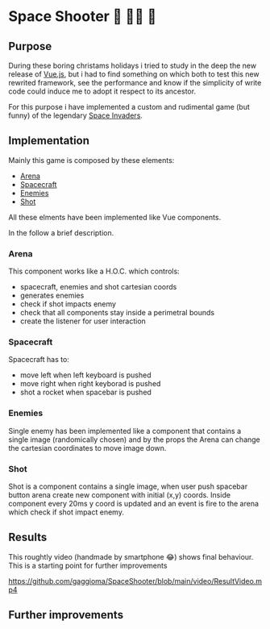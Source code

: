 # Space Shooter  🎅 🧙‍♀️ 🔫

## Purpose
During these boring christams holidays i tried to study in the deep the new release of [Vue.js](https://vuejs.org/), but i had to find something on which both to test this new rewrited framework, see the performance and know if the simplicity of write code could induce me to adopt it respect to its ancestor.<br/> 

For this purpose i have implemented a custom and rudimental game (but funny) of the legendary [Space Invaders](https://en.wikipedia.org/wiki/Space_Invaders).<br/>

## Implementation

Mainly this game is composed by these elements:
- [Arena](#arena)
- [Spacecraft](#spacecraft)
- [Enemies](#enemies)
- [Shot](#enemies)

All these elments have been implemented like Vue components.

In the follow a brief description.

### Arena

This component works like a H.O.C. which controls:
- spacecraft, enemies and shot cartesian coords
- generates enemies
- check if shot impacts enemy
- check that all components stay inside a perimetral bounds
- create the listener for user interaction

### Spacecraft

Spacecraft has to:
- move left when left keyboard is pushed 
- move right when right keyborad is pushed
- shot a rocket when spacebar is pushed

### Enemies

Single enemy has been implemented like a component that contains a single image (randomically chosen) and by the props the Arena can change the cartesian coordinates to move image down.

### Shot

Shot is a component contains a single image, when user push spacebar button arena create new component with initial (x,y) coords.
Inside component every 20ms y coord is updated and an event is fire to the arena which check if shot impact enemy. 

## Results

This roughtly video (handmade by smartphone 😂) shows final behaviour.
This is a starting point for further improvements

https://github.com/gaggioma/SpaceShooter/blob/main/video/ResultVideo.mp4

## Further improvements

